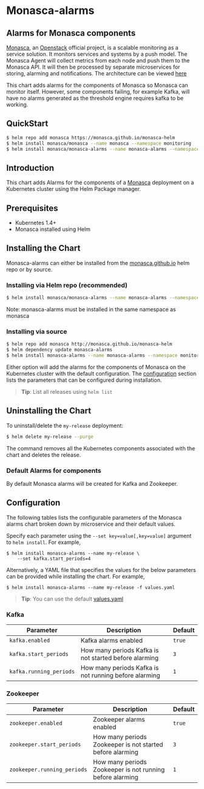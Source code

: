 # Monasca-alarms

##  Alarms for Monasca components

[Monasca](https://wiki.openstack.org/wiki/Monasca), an
[Openstack](https://www.openstack.org/) official project, is a scalable
monitoring as a service solution. It monitors services and systems by a push
model. The Monasca Agent will collect metrics from each node and push them to
the Monasca API. It will then be processed by separate microservices for
storing, alarming and notifications. The architecture can be viewed
[here](https://wiki.openstack.org/wiki/File:Monasca-arch-component-diagram.png)

This chart adds alarms for the components of Monasca so Monasca can monitor
itself. However, some components failing, for example Kafka, will have no
alarms generated as the threshold engine requires kafka to be working.

## QuickStart

```bash
$ helm repo add monasca https://monasca.github.io/monasca-helm
$ helm install monasca/monasca --name monasca --namespace monitoring
$ helm install monasca/monasca-alarms --name monasca-alarms --namespace monitoring
```

## Introduction

This chart adds Alarms for the components of a [Monasca](https://wiki.openstack.org/wiki/Monasca)
deployment on a Kubernetes cluster using the Helm Package manager.

## Prerequisites

- Kubernetes 1.4+
- Monasca installed using Helm

## Installing the Chart

Monasca-alarms can either be installed from the [monasca.github.io](https://monasca.github.io/) helm repo or by source.

### Installing via Helm repo (recommended)

```bash
$ helm install monasca/monasca-alarms --name monasca-alarms --namespace monitoring
```
Note: monasca-alarms must be installed in the same namespace as monasca

### Installing via source

```bash
$ helm repo add monasca http://monasca.github.io/monasca-helm
$ helm dependency update monasca-alarms
$ helm install monasca-alarms --name monasca-alarms --namespace monitoring
```

Either option will add the alarms for the components of Monasca on the Kubernetes cluster
with the default configuration. The [configuration](#configuration) section lists the parameters
that can be configured during installation.

> **Tip**: List all releases using `helm list`

## Uninstalling the Chart

To uninstall/delete the `my-release` deployment:

```bash
$ helm delete my-release --purge
```

The command removes all the Kubernetes components associated with the chart and
deletes the release.

### Default Alarms for components

By default Monasca alarms will be created for Kafka and Zookeeper.

## Configuration

The following tables lists the configurable parameters of the Monasca alarms chart
broken down by microservice and their default values.

Specify each parameter using the `--set key=value[,key=value]` argument to
`helm install`. For example,

```console
$ helm install monasca-alarms --name my-release \
    --set kafka.start_periods=4
```

Alternatively, a YAML file that specifies the values for the below parameters
can be provided while installing the chart. For example,

```console
$ helm install monasca-alarms --name my-release -f values.yaml
```

> **Tip**: You can use the default [values.yaml](values.yaml)


### Kafka

Parameter | Description | Default
--------- | ----------- | -------
`kafka.enabled` | Kafka alarms enabled | `true`
`kafka.start_periods` | How many periods Kafka is not started before alarming | `3`
`kafka.running_periods` | How many periods Kafka is not running before alarming | `1`

### Zookeeper

Parameter | Description | Default
--------- | ----------- | -------
`zookeeper.enabled` | Zookeeper alarms enabled | `true`
`zookeeper.start_periods` | How many periods Zookeeper is not started before alarming | `3`
`zookeeper.running_periods` | How many periods Zookeeper is not running before alarming | `1`
